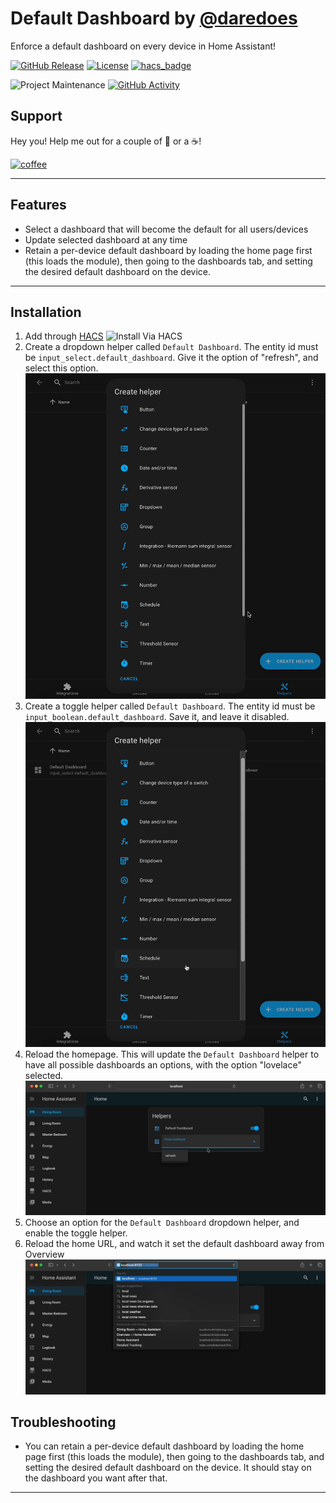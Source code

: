 # Default Dashboard by [@daredoes](https://www.github.com/daredoes)

Enforce a default dashboard on every device in Home Assistant!

[![GitHub Release][releases-shield]][releases]
[![License][license-shield]](LICENSE.md)
[![hacs_badge](https://img.shields.io/badge/HACS-Custom-blue.svg)](https://github.com/custom-components/hacs)

![Project Maintenance][maintenance-shield]
[![GitHub Activity][commits-shield]][commits]

## Support

Hey you! Help me out for a couple of :beers: or a :coffee:!

[![coffee](https://www.buymeacoffee.com/assets/img/custom_images/black_img.png)](https://www.buymeacoffee.com/daredoes)

---

## Features

* Select a dashboard that will become the default for all users/devices
* Update selected dashboard at any time
* Retain a per-device default dashboard by loading the home page first (this loads the module), then going to the dashboards tab, and setting the desired default dashboard on the device.

---

## Installation

1. Add through  [HACS](https://github.com/custom-components/hacs)
  ![Install Via HACS](/docs/imgs/HacsInstall.gif)
2. Create a dropdown helper called `Default Dashboard`. The entity id must be `input_select.default_dashboard`. Give it the option of "refresh", and select this option.
  ![Add Dropdown Helper](/docs/imgs/AddDropdownHelper.gif)
3. Create a toggle helper called `Default Dashboard`. The entity id must be `input_boolean.default_dashboard`. Save it, and leave it disabled.
  ![Add Toggle Helper](/docs/imgs/AddToggleHelper.gif)
4. Reload the homepage. This will update the `Default Dashboard` helper to have all possible dashboards an options, with the option "lovelace" selected.
  ![Refresh Dropdown Helper](/docs/imgs/Refresh.gif)
5. Choose an option for the `Default Dashboard` dropdown helper, and enable the toggle helper.
6. Reload the home URL, and watch it set the default dashboard away from Overview
  ![Set and Use](/docs/imgs/SetUse.gif)

## Troubleshooting

* You can retain a per-device default dashboard by loading the home page first (this loads the module), then going to the dashboards tab, and setting the desired default dashboard on the device. It should stay on the dashboard you want after that.

---

[commits-shield]: https://img.shields.io/github/commit-activity/y/daredoes/default-dashboard.svg
[commits]: https://github.com/daredoes/default-dashboard/commits/master
[devcontainer]: https://code.visualstudio.com/docs/remote/containers
[license-shield]: https://img.shields.io/github/license/daredoes/default-dashboard.svg
[maintenance-shield]: https://img.shields.io/maintenance/yes/2022
[releases-shield]: https://img.shields.io/github/release/daredoes/default-dashboard.svg
[releases]: https://github.com/daredoes/default-dashboard/releases
